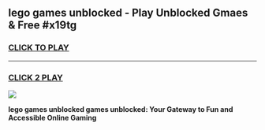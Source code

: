 
## lego games unblocked - Play Unblocked Gmaes & Free #x19tg
<h3>
<a href="https://news.freeplayer.one?title=lego_games_unblocked&ref=26F">CLICK TO PLAY</a></h3>
<hr>

<h3>
<a href="https://news.freeplayer.one?title=lego_games_unblocked&ref=26F">CLICK 2 PLAY</a>
  
</h3>

<a href="https://news.freeplayer.one?title=lego_games_unblocked&ref=26F/"><img src="https://clearcache.store/games.png"></a>


**lego games unblocked games unblocked: Your Gateway to Fun and Accessible Online Gaming**

